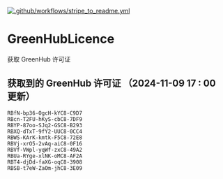 [![.github/workflows/stripe_to_readme.yml](https://github.com/zjx-kimi/GreenHubLicence/actions/workflows/stripe_to_readme.yml/badge.svg)](https://github.com/zjx-kimi/GreenHubLicence/actions/workflows/stripe_to_readme.yml)
# GreenHubLicence
获取 GreenHub 许可证
## 获取到的 GreenHub 许可证 （2024-11-09 17 : 00 更新）
```
RBfN-bp36-OgcH-kYC8-C9D7
RBcn-T2FU-hKyS-cbC8-7DF9
RBYP-87oo-SJq2-GSC8-B293
RBXQ-dTxT-9fY2-UUC8-0CC4
RBWS-KArK-kmtk-F5C8-72E8
RBVj-xrO5-2vAq-aiC8-0F16
RBVf-VWpl-yqWf-zxC8-49A2
RBUa-RYge-xlNK-oMC8-AF2A
RBT4-djDd-faXG-oqC8-3908
RBSB-t7eW-ZaOm-jhC8-3E09
```
